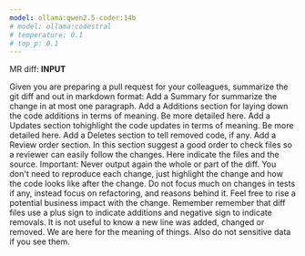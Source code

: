 ```yaml
---
model: ollama:qwen2.5-coder:14b
# model: ollama:codestral
# temperature: 0.1
# top_p: 0.1
---
```

MR diff: __INPUT__
<!-- Given the following git diff, generate a pull request description as if you authored the changes.
Summary: Provide a concise summary of the overall changes.
Description: Detail the changes made to existing code using Markdown. Explain the why behind the changes, not just the what. Do not focus much on chnages in tests if any, instead focus on refactoring, and reasons behind it
Exclusions: Ignore changes to non-essential files like package-lock.json, yarn.lock, configuration files, etc.
Format: Use Markdown for formatting. Do not include code snippets or diff output
Best Practices: Follow best practices for writing pull request descriptions (e.g., clear and concise language, explaining the purpose of the changes) -->
Given you are preparing a pull request for your colleagues, summarize the git diff and out in markdown format:
Add a Summary for summarize the change in at most one paragraph.
Add a Additions section for laying down the code additions in terms of meaning. Be more detailed here.
Add a Updates section tohighlight the code updates in terms of meaning. Be more detailed here.
Add a Deletes section to tell removed code, if any.
Add a Review order section. In this section suggest a good order to check files so a reviewer can easily follow the changes. Here indicate the files and the source.
Important: Never output again the whole or part of the diff. You don't need to reproduce each change, just highlight the change and how the code looks like after the change. Do not focus much on changes in tests if any, instead focus on refactoring, and reasons behind it. Feel free to rise a potential business impact with the change.
Remember remember that diff files use a plus sign to indicate additions and negative sign to indicate removals. It is not useful to know a new line was added, changed or removed. We are here for the meaning of things. Also do not sensitive data if you see them.